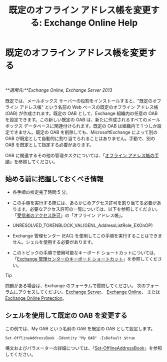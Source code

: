 ﻿---
title: '既定のオフライン アドレス帳を変更する: Exchange Online Help'
TOCTitle: 既定のオフライン アドレス帳を変更する
ms:assetid: 61abf78e-2543-4431-acc8-839e3c7a4548
ms:mtpsurl: https://technet.microsoft.com/ja-jp/library/Aa998569(v=EXCHG.150)
ms:contentKeyID: 49896280
ms.date: 05/22/2018
mtps_version: v=EXCHG.150
ms.translationtype: HT
---

# 既定のオフライン アドレス帳を変更する

 

_**適用先:**Exchange Online, Exchange Server 2013_

既定では、メールボックス サーバーの役割をインストールすると、"既定のオフライン アドレス帳" という名前の Web ベースの既定のオフライン アドレス帳 (OAB) が作成されます。既定の OAB として、Exchange 組織内の任意の OAB を設定できます。この新しい既定の OAB は、新たに作成されるすべてのメールボックス データベースに関連付けられます。既定の OAB は組織内で 1 つしか設定できません。既定の OAB を削除しても、MicrosoftExchange によって別の OAB が既定として自動的に割り当てられることはありません。手動で、別の OAB を既定として指定する必要があります。

OAB に関連するその他の管理タスクについては、「[オフライン アドレス帳の手順](offline-address-book-procedures-exchange-2013-help.md)」を参照してください。

## 始める前に把握しておくべき情報

  - 各手順の推定完了時間:5 分。

  - この手順を実行する際には、あらかじめアクセス許可を割り当てる必要があります。必要なアクセス許可の一覧については、以下を参照してください。「[受信者のアクセス許可](recipients-permissions-exchange-2013-help.md)」の「オフライン アドレス帳」。

  - UNRESOLVED\_TOKENBLOCK\_VAL(GENL\_AddressListRole\_EXOnOP)

  - Exchange 管理センター (EAC) を使用してこの手順を実行することはできません。シェルを使用する必要があります。

  - このトピックの手順で使用可能なキーボード ショートカットについては、「[Exchange 管理センターのキーボード ショートカット](keyboard-shortcuts-in-the-exchange-admin-center-exchange-online-protection-help.md)」を参照してください。


> [!TIP]
> 問題がある場合は、Exchange のフォーラムで質問してください。 次のフォーラムにアクセスしてください。<A href="https://go.microsoft.com/fwlink/p/?linkid=60612">Exchange Server</A>、 <A href="https://go.microsoft.com/fwlink/p/?linkid=267542">Exchange Online</A>、 または <A href="https://go.microsoft.com/fwlink/p/?linkid=285351">Exchange Online Protection</A>。



## シェルを使用して既定の OAB を変更する

この例では、My OAB という名前の OAB を既定の OAB として設定します。

    Set-OfflineAddressBook -Identity "My OAB" -IsDefault $true

構文およびパラメーターの詳細については、「[Set-OfflineAddressBook](https://technet.microsoft.com/ja-jp/library/aa996330\(v=exchg.150\))」を参照してください。

